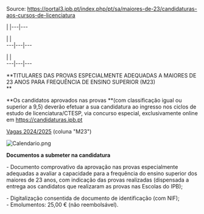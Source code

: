 Source: https://portal3.ipb.pt/index.php/pt/sa/maiores-de-23/candidaturas-aos-cursos-de-licenciatura

| |---|---  
  
| |   
---|---|---  
  
| |   
---|---|---  
  
  

**TITULARES DAS PROVAS ESPECIALMENTE ADEQUADAS A MAIORES DE 23 ANOS PARA
FREQUÊNCIA DE ENSINO SUPERIOR (M23)  
**

**Os candidatos aprovados nas provas  **(com classificação igual ou superior a
9,5) deverão efetuar a sua candidatura ao ingresso nos ciclos de estudo de
licenciatura/CTESP, via concurso especial, exclusivamente online em
<https://candidaturas.ipb.pt>

[Vagas 2024/2025](/uploads/sa/SA/2024_2025/2425VagasIPBVLicCNA.pdf) (coluna
"M23")

![Calendario.png](/uploads/Calendario.png)

**Documentos a submeter na candidatura**

\- Documento comprovativo da aprovação nas provas especialmente adequadas a
avaliar a capacidade para a frequência do ensino superior dos maiores de 23
anos, com indicação das provas realizadas (dispensada a entrega aos candidatos
que realizaram as provas nas Escolas do IPB);  

\- Digitalização consentida de documento de identificação (com NIF);  
\- Emolumentos: 25,00 € (não reembolsável).

  
  
